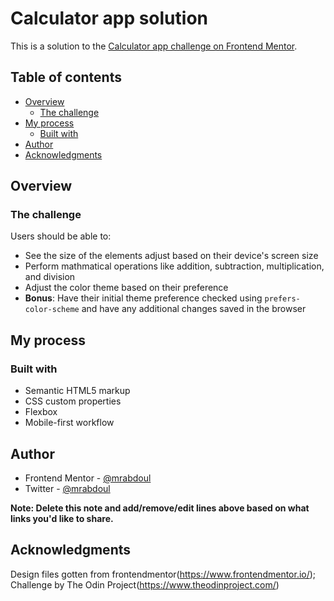 #  Calculator app solution

This is a solution to the [Calculator app challenge on Frontend Mentor](https://www.frontendmentor.io/challenges/calculator-app-9lteq5N29).

## Table of contents

- [Overview](#overview)
  - [The challenge](#the-challenge)
- [My process](#my-process)
  - [Built with](#built-with)
- [Author](#author)
- [Acknowledgments](#acknowledgments)


## Overview

### The challenge

Users should be able to:

- See the size of the elements adjust based on their device's screen size
- Perform mathmatical operations like addition, subtraction, multiplication, and division
- Adjust the color theme based on their preference
- **Bonus**: Have their initial theme preference checked using `prefers-color-scheme` and have any additional changes saved in the browser


## My process

### Built with

- Semantic HTML5 markup
- CSS custom properties
- Flexbox
- Mobile-first workflow


## Author

- Frontend Mentor - [@mrabdoul](https://www.frontendmentor.io/profile/mrabdoul)
- Twitter - [@mrabdoul](https://www.twitter.com/mrabdoul_)

**Note: Delete this note and add/remove/edit lines above based on what links you'd like to share.**

## Acknowledgments

Design files gotten from frontendmentor(https://www.frontendmentor.io/);
Challenge by The Odin Project(https://www.theodinproject.com/)
